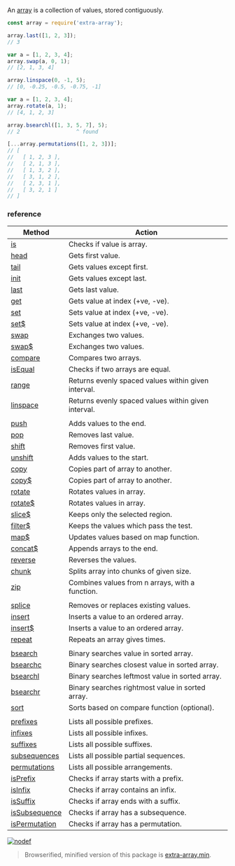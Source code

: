 An [array] is a collection of values, stored contiguously.

```javascript
const array = require('extra-array');

array.last([1, 2, 3]);
// 3

var a = [1, 2, 3, 4];
array.swap(a, 0, 1);
// [2, 1, 3, 4]

array.linspace(0, -1, 5);
// [0, -0.25, -0.5, -0.75, -1]

var a = [1, 2, 3, 4];
array.rotate(a, 1);
// [4, 1, 2, 3]

array.bsearchl([1, 3, 5, 7], 5);
// 2                  ^ found

[...array.permutations([1, 2, 3])];
// [
//   [ 1, 2, 3 ],
//   [ 2, 1, 3 ],
//   [ 1, 3, 2 ],
//   [ 3, 1, 2 ],
//   [ 2, 3, 1 ],
//   [ 3, 2, 1 ]
// ]
```

### reference

| Method                 | Action
|------------------------|-------
| [is]                   | Checks if value is array.
| [head]                 | Gets first value.
| [tail]                 | Gets values except first.
| [init]                 | Gets values except last.
| [last]                 | Gets last value.
| [get]                  | Gets value at index (+ve, -ve).
| [set]                  | Sets value at index (+ve, -ve).
| [set$]                 | Sets value at index (+ve, -ve).
| [swap]                 | Exchanges two values.
| [swap$]                | Exchanges two values.
| [compare]              | Compares two arrays.
| [isEqual]              | Checks if two arrays are equal.
| [range]                | Returns evenly spaced values within given interval.
| [linspace]             | Returns evenly spaced values within given interval.
|                        | 
| [push]                 | Adds values to the end. 
| [pop]                  | Removes last value.
| [shift]                | Removes first value.
| [unshift]              | Adds values to the start.
| [copy]                 | Copies part of array to another.
| [copy$]                | Copies part of array to another.
| [rotate]               | Rotates values in array.
| [rotate$]              | Rotates values in array.
| [slice$]               | Keeps only the selected region.
| [filter$]              | Keeps the values which pass the test.
| [map$]                 | Updates values based on map function.
| [concat$]              | Appends arrays to the end.
| [reverse]              | Reverses the values.
| [chunk]                | Splits array into chunks of given size.
| [zip]                  | Combines values from n arrays, with a function.
|                        | 
| [splice]               | Removes or replaces existing values.
| [insert]               | Inserts a value to an ordered array.
| [insert$]              | Inserts a value to an ordered array.
| [repeat]               | Repeats an array gives times.
|                        | 
| [bsearch]              | Binary searches value in sorted array.
| [bsearchc]             | Binary searches closest value in sorted array.
| [bsearchl]             | Binary searches leftmost value in sorted array.
| [bsearchr]             | Binary searches rightmost value in sorted array.
| [sort]                 | Sorts based on compare function (optional).
|                        | 
| [prefixes]             | Lists all possible prefixes.
| [infixes]              | Lists all possible infixes.
| [suffixes]             | Lists all possible suffixes.
| [subsequences]         | Lists all possible partial sequences.
| [permutations]         | Lists all possible arrangements.
| [isPrefix]             | Checks if array starts with a prefix.
| [isInfix]              | Checks if array contains an infix.
| [isSuffix]             | Checks if array ends with a suffix.
| [isSubsequence]        | Checks if array has a subsequence.
| [isPermutation]        | Checks if array has a permutation.

[![nodef](https://merferry.glitch.me/card/extra-array.svg)](https://nodef.github.io)

> Browserified, minified version of this package is [extra-array.min].

[is]: https://github.com/nodef/extra-array/wiki/is
[head]: https://github.com/nodef/extra-array/wiki/head
[tail]: https://github.com/nodef/extra-array/wiki/tail
[init]: https://github.com/nodef/extra-array/wiki/init
[last]: https://github.com/nodef/extra-array/wiki/last
[get]: https://github.com/nodef/extra-array/wiki/get
[set]: https://github.com/nodef/extra-array/wiki/set
[set$]: https://github.com/nodef/extra-array/wiki/set$
[swap]: https://github.com/nodef/extra-array/wiki/swap
[swap$]: https://github.com/nodef/extra-array/wiki/swap$
[compare]: https://github.com/nodef/extra-array/wiki/compare
[isEqual]: https://github.com/nodef/extra-array/wiki/isEqual
[range]: https://github.com/nodef/extra-array/wiki/range
[linspace]: https://github.com/nodef/extra-array/wiki/linspace
[push]: https://github.com/nodef/extra-array/wiki/push
[pop]: https://github.com/nodef/extra-array/wiki/pop
[shift]: https://github.com/nodef/extra-array/wiki/shift
[unshift]: https://github.com/nodef/extra-array/wiki/unshift
[copy]: https://github.com/nodef/extra-array/wiki/copy
[copy$]: https://github.com/nodef/extra-array/wiki/copy$
[rotate]: https://github.com/nodef/extra-array/wiki/rotate
[rotate$]: https://github.com/nodef/extra-array/wiki/rotate$
[slice$]: https://github.com/nodef/extra-array/wiki/slice$
[filter$]: https://github.com/nodef/extra-array/wiki/filter$
[map$]: https://github.com/nodef/extra-array/wiki/map$
[concat$]: https://github.com/nodef/extra-array/wiki/concat$
[reverse]: https://github.com/nodef/extra-array/wiki/reverse
[chunk]: https://github.com/nodef/extra-array/wiki/chunk
[zip]: https://github.com/nodef/extra-array/wiki/zip
[splice]: https://github.com/nodef/extra-array/wiki/splice
[insert]: https://github.com/nodef/extra-array/wiki/insert
[insert$]: https://github.com/nodef/extra-array/wiki/insert$
[repeat]: https://github.com/nodef/extra-array/wiki/repeat
[bsearch]: https://github.com/nodef/extra-array/wiki/bsearch
[bsearchc]: https://github.com/nodef/extra-array/wiki/bsearchc
[bsearchl]: https://github.com/nodef/extra-array/wiki/bsearchl
[bsearchr]: https://github.com/nodef/extra-array/wiki/bsearchr
[sort]: https://github.com/nodef/extra-array/wiki/sort
[prefixes]: https://github.com/nodef/extra-array/wiki/prefixes
[infixes]: https://github.com/nodef/extra-array/wiki/infixes
[suffixes]: https://github.com/nodef/extra-array/wiki/suffixes
[subsequences]: https://github.com/nodef/extra-array/wiki/subsequences
[permutations]: https://github.com/nodef/extra-array/wiki/permutations
[isPrefix]: https://github.com/nodef/extra-array/wiki/isPrefix
[isInfix]: https://github.com/nodef/extra-array/wiki/isInfix
[isSuffix]: https://github.com/nodef/extra-array/wiki/isSuffix
[isSubsequence]: https://github.com/nodef/extra-array/wiki/isSubsequence
[isPermutation]: https://github.com/nodef/extra-array/wiki/isPermutation
[array]: https://developer.mozilla.org/en-US/docs/Web/JavaScript/Reference/Global_Objects/Array
[extra-array.min]: https://www.npmjs.com/package/extra-array.min
